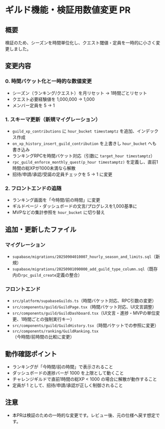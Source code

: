 # ギルド機能・検証用数値変更 PR

## 概要
検証のため、シーズンを時間単位化し、クエスト閾値・定員を一時的に小さく変更しました。

## 変更内容

### 0. 時間バケット化と一時的な数値変更
- シーズン（ランキング/クエスト）を月リセット → 1時間ごとリセット
- クエスト必要経験値を 1,000,000 → 1,000
- メンバー定員を 5 → 1

### 1. スキーマ更新（新規マイグレーション）
- `guild_xp_contributions` に `hour_bucket timestamptz` を追加、インデックス作成
- `on_xp_history_insert_guild_contribution` を上書きし `hour_bucket` へも書き込み
- ランキングRPCを時間バケット対応（引数に `target_hour timestamptz`）
- `rpc_guild_enforce_monthly_quest(p_hour timestamptz)` を定義し、直前1時間の総XPが1000未満なら解散
- 招待/申請/承認/受諾の定員チェックを 5 → 1 に変更

### 2. フロントエンドの追随
- ランキング画面を「今時間/前の時間」に変更
- ギルドページ・ダッシュボードの文言/プログレスを1,000基準に
- MVPなどの集計参照を `hour_bucket` に切り替え

## 追加・更新したファイル

### マイグレーション
- `supabase/migrations/20250904010007_hourly_season_and_limits.sql`（新規）
- `supabase/migrations/20250901090000_add_guild_type_column.sql`（既存内の`rpc_guild_create`定義の整合）

### フロントエンド
- `src/platform/supabaseGuilds.ts`（時間バケット対応、RPC引数の変更）
- `src/components/guild/GuildPage.tsx`（時間バケット対応、UI文言調整）
- `src/components/guild/GuildDashboard.tsx`（UI文言・進捗・MVPの単位変更、1時間ごとの強制実行キー）
- `src/components/guild/GuildHistory.tsx`（時間バケットでの参照に変更）
- `src/components/ranking/GuildRanking.tsx`（今時間/前時間の比較に変更）

## 動作確認ポイント
- ランキングが「今時間/前の時間」で表示されること
- ダッシュボードの進捗バーが 1000 を上限として動くこと
- チャレンジギルドで直前1時間の総XP < 1000 の場合に解散が動作すること
- 定員が 1 として、招待/申請/承認が正しく制御されること

## 注意
- 本PRは検証のための一時的な変更です。レビュー後、元の仕様へ戻す想定です。 
